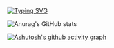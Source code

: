 [![Typing SVG](https://readme-typing-svg.demolab.com/?lines=HELLO!+HERE+zenus10+*meow;CHEERS+^^&color=E1C2AF)](https://git.io/typing-svg)

![Anurag's GitHub stats](https://github-readme-stats.vercel.app/api?username=zenus10&show_icons=true&bg_color=F7F6F4&title_color=E1C2AF&text_color=E5CEBE&icon_color=E1C2AF)

[![Ashutosh's github activity graph](https://github-readme-activity-graph.vercel.app/graph?username=zenus10&bg_color=F7F6F4&color=E5CEBE&line=ECE5DD&point=E1C2AF&area=true&hide_border=true)](https://github.com/ashutosh00710/github-readme-activity-graph)
